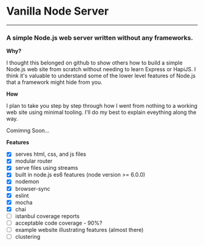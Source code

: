 # Vanilla Node Server
---------------------
### A simple Node.js web server written without any frameworks.

**Why?**

I thought this belonged on github to show others how to build a simple Node.js web site from scratch without needing to learn Express or HapiJS. I think it's valuable to understand some of the lower level features of Node.js that a framework might hide from you.

**How**

I plan to take you step by step through how I went from nothing to a working web site using minimal tooling. I'll do my best to explain eveything along the way.

Comimng Soon...

**Features**
- [x] serves html, css, and js files
- [x] modular router
- [x] serve files using streams
- [x] built in node.js es6 features (node version >= 6.0.0)
- [x] nodemon
- [x] browser-sync
- [x] eslint
- [x] mocha
- [x] chai
- [ ] istanbul coverage reports
- [ ] acceptable code coverage - 90%?
- [ ] example website illustrating features (almost there)
- [ ] clustering
